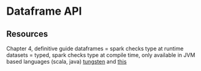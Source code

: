 # Dataframe API
## Resources
Chapter 4, definitive guide
dataframes = spark checks type at runtime
datasets = typed, spark checks type at compile time, only available in JVM based languages (scala, java)
[tungsten](https://youtu.be/5ajs8EIPWGI) and [this](https://youtu.be/GDeePbbCz2g)

